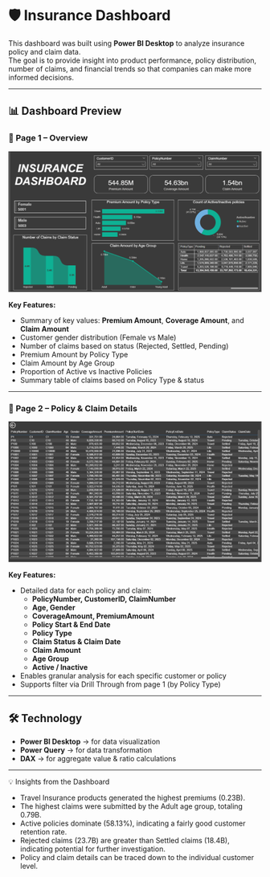 # 🛡️ Insurance Dashboard

This dashboard was built using **Power BI Desktop** to analyze insurance policy and claim data.  
The goal is to provide insight into product performance, policy distribution, number of claims, and financial trends so that companies can make more informed decisions.

---

## 📊 Dashboard Preview

### 🔹 Page 1 – Overview
![Insurance Dashboard Page 1](/page1.png)

**Key Features:**
- Summary of key values: **Premium Amount**, **Coverage Amount**, and **Claim Amount**
- Customer gender distribution (Female vs Male)
- Number of claims based on status (Rejected, Settled, Pending)
- Premium Amount by Policy Type
- Claim Amount by Age Group
- Proportion of Active vs Inactive Policies
- Summary table of claims based on Policy Type & status

---

### 🔹 Page 2 – Policy & Claim Details
![Insurance Dashboard Page 2](/page2.png)

**Key Features:**
- Detailed data for each policy and claim:
  - **PolicyNumber, CustomerID, ClaimNumber**
  - **Age, Gender**
  - **CoverageAmount, PremiumAmount**
  - **Policy Start & End Date**
  - **Policy Type**
  - **Claim Status & Claim Date**
  - **Claim Amount**
  - **Age Group**
  - **Active / Inactive**
- Enables granular analysis for each specific customer or policy
- Supports filter via Drill Through from page 1 (by Policy Type)

---

## 🛠️ Technology

- **Power BI Desktop** → for data visualization  
- **Power Query** → for data transformation  
- **DAX** → for aggregate value & ratio calculations  

---

💡 Insights from the Dashboard

- Travel Insurance products generated the highest premiums (0.23B).
- The highest claims were submitted by the Adult age group, totaling 0.79B.
- Active policies dominate (58.13%), indicating a fairly good customer retention rate.
- Rejected claims (23.7B) are greater than Settled claims (18.4B), indicating potential for further investigation.
- Policy and claim details can be traced down to the individual customer level.
